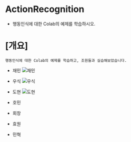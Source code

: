 # ActionRecognition
* 행동인식에 대한 Colab의 예제를 학습하시오.
# [개요]
```
행동인식에 대한 Colab의 예제를 학습하고, 조원들과 실습해보았습니다.
```

* 재민
![재민](https://user-images.githubusercontent.com/62460178/98069853-24277400-1ea3-11eb-8071-7461923fe9bb.png)

* 우식
![우식](https://user-images.githubusercontent.com/62460178/98069855-24c00a80-1ea3-11eb-98e8-6c6859c6603e.png)

* 도현
![도현](https://user-images.githubusercontent.com/62460178/98070084-ce9f9700-1ea3-11eb-81de-d8eb7067a713.png)

* 호민


* 회창


* 효원


 * 민혁

